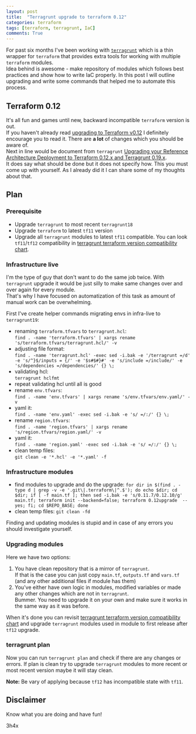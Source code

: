 ```yaml
---
layout: post
title:  "Terragrunt upgrade to terraform 0.12"
categories: terraform
tags: [terraform, terragrunt, IaC]
comments: True
---
```


For past six months I've been working with [`terragrunt`](https://www.gruntwork.io) which is a thin wrapper for `terraform` that provides extra tools for working with multiple `terraform` modules.  
Idea behind is awesome - make repository of modules which follows best practices and show how to write IaC properly.
In this post I will outline upgrading and write some commands that helped me to automate this process.

<!-- readmore -->

## Terraform 0.12

It's all fun and games until new, backward incompatible `terraform` version is out.   
If you haven't already read [upgrading to Terraform v0.12](https://www.terraform.io/upgrade-guides/0-12.html) I definitely encourage you to read it. There are **a lot** of changes which you should be aware of.  
Next in line would be document from `terragrunt` [Upgrading your Reference Architecture Deployment to Terraform 0.12.x and Terragrunt 0.19.x](https://docs.gruntwork.io/guides/upgrading-to-tf12-tg19/).  
It does say what should be done but it does not specify how. This you must come up with yourself. As I already did it I can share some of my thoughts about that.  

## Plan

### Prerequisite

- Upgrade `terragrunt` to most recent `terragrunt18`
- Upgrade `terraform` to latest `tf11` version
- Upgrade all `terragrunt` modules to latest `tf11` compatible. 
You can look `tf11`/`tf12` compatibility in [terragrunt terraform version compatibility chart](https://docs.gruntwork.io/reference/version-compatibility/).  


### Infrastructure live

I'm the type of guy that don't want to do the same job twice. With `terragrunt` upgrade it would be just silly to make same changes over and over again for every module.  
That's why I have focused on automatization of this task as amount of manual work can be overwhelming.  

First I've create helper commands migrating envs in infra-live to `terragrunt19`:  
- renaming `terraform.tfvars` to `terragrunt.hcl`:  
    `find . -name 'terraform.tfvars' | xargs rename 's/terraform.tfvars/terragrunt.hcl/' -v`
- adjusting file format:  
    `find . -name 'terragrunt.hcl' -exec sed -i.bak -e '/terragrunt =/d' -e 's/^}$/inputs = {/' -e '$s#$#}#' -e 's/include =/include/' -e 's/dependencies =/dependencies/' {} \;`
- validating hcl:   
    `terragrunt hclfmt`
- repeat validating hcl until all is good
- rename `env.tfvars`:  
    `find . -name 'env.tfvars' | xargs rename 's/env.tfvars/env.yaml/' -v`
- yaml it:  
    `find . -name 'env.yaml' -exec sed -i.bak -e 's/ =/:/' {} \;`
- rename `region.tfvars`:  
    `find . -name 'region.tfvars' | xargs rename 's/region.tfvars/region.yaml/' -v`
- yaml it:  
    `find . -name 'region.yaml' -exec sed -i.bak -e 's/ =/:/' {} \;`
- clean temp files:  
    `git clean -e '*.hcl' -e '*.yaml' -f`
    
### Infrastructure modules

- find modules to upgrade and do the upgrade: 
    `for dir in $(find . -type d | grep -v -e '.git\|.terraform\|^.$'); do echo $dir; cd $dir; if [ -f main.tf ]; then sed -i.bak -e 's/0.11.7/0.12.10/g' main.tf; terraform init --backend=false; terraform 0.12upgrade  --yes; fi; cd $REPO_BASE; done`
- clean temp files: 
    `git clean -fd`
    
Finding and updating modules is stupid and in case of any errors you should investigate yourself.  

### Upgrading modules

Here we have two options:  
1. You have clean repository that is a mirror of `terragrunt`.  
If that is the case you can just copy `main.tf`, `outputs.tf` and `vars.tf` (and any other additional files if module has them)
2. You've either have own logic in modules, modified variables or made any other changes which are not in `terragrunt`.  
Bummer. You need to upgrade it on your own and make sure it works in the same way as it was before.  

When it's done you can revisit [terragrunt terraform version compatibility chart](https://docs.gruntwork.io/reference/version-compatibility/) 
and upgrade `terragrunt` modules used in module to first release after `tf12` upgrade.
  
### terragrunt plan

Now you can run `terragrunt plan` and check if there are any changes or errors. 
If plan is clean try to upgrade `terragrunt` modules to more recent or most recent version maybe it will stay clean.  

 
**Note:** Be vary of applying because `tf12` has incompatible state with `tf11`.

## Disclaimer

Know what you are doing and have fun!

3h4x
